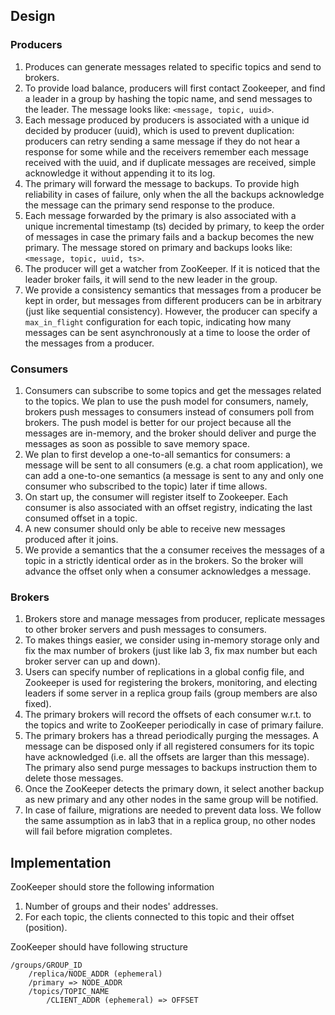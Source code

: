 ## Design

### Producers
1. Produces can generate messages related to specific topics and send to brokers.
2. To provide load balance, producers will first contact Zookeeper, and find a leader in a group by hashing the topic name, and send messages to the leader. The message looks like: `<message, topic, uuid>`.
3. Each message produced by producers is associated with a unique id decided by producer (uuid), which is used to prevent duplication: producers can retry sending a same message if they do not hear a response for some while and the receivers remember each message received with the uuid, and if duplicate messages are received, simple acknowledge it without appending it to its log.
4. The primary will forward the message to backups. To provide high reliability in cases of failure, only when the all the backups acknowledge the message can the primary send response to the produce.
5. Each message forwarded by the primary is also associated with a unique incremental timestamp (ts) decided by primary, to keep the order of messages in case the primary fails and a backup becomes the new primary. The message stored on primary and backups looks like:  `<message, topic, uuid, ts>`.
6. The producer will get a watcher from ZooKeeper. If it is noticed that the leader broker fails, it will send to the new leader in the group.
7. We provide a consistency semantics that messages from a producer be kept in order, but messages from different producers can be in arbitrary (just like sequential consistency). However, the producer can specify a `max_in_flight` configuration for each topic, indicating how many messages can be sent asynchronously at a time to loose the order of the messages from a producer.

### Consumers

1. Consumers can subscribe to some topics and get the messages related to the topics. We plan to use the push model for consumers, namely, brokers push messages to consumers instead of consumers poll from brokers. The push model is better for our project because all the messages are in-memory, and the broker should deliver and purge the messages as soon as possible to save memory space.
2. We plan to first develop a one-to-all semantics for consumers: a message will be sent to all consumers (e.g. a chat room application), we can add a one-to-one semantics (a message is sent to any and only one consumer who subscribed to the topic) later if time allows.
3. On start up, the consumer will register itself to Zookeeper. Each consumer is also associated with an offset registry, indicating the last consumed offset in a topic.
4. A new consumer should only be able to receive new messages produced after it joins.
5. We provide a semantics that the a consumer receives the messages of a topic in a strictly identical order as in the brokers. So the broker will advance the offset only when a consumer acknowledges a message.

### Brokers

1. Brokers store  and manage messages from producer, replicate messages to other broker servers and push messages to consumers.
2. To makes things easier, we consider using in-memory storage only and fix the max number of brokers (just like lab 3, fix max number but each broker server can up and down).
3. Users can specify number of replications in a global config file, and Zookeeper is used for registering the brokers, monitoring, and electing leaders if some server in a replica group fails (group members are also fixed).
4. The primary brokers will record the offsets of each consumer w.r.t. to the topics and write to ZooKeeper periodically  in case of primary failure.
5. The primary brokers has a thread periodically purging the messages. A message can be disposed only if all registered consumers for its topic have acknowledged (i.e. all the offsets are larger than this message). The primary also send purge messages to backups instruction them to delete those messages.
6. Once the ZooKeeper detects the primary down, it select another backup as new primary and any other nodes in the same group will be notified.
7. In case of failure, migrations are needed to prevent data loss. We follow the same assumption as in lab3 that in a replica group, no other nodes will fail before migration completes.



## Implementation

ZooKeeper should store the following information

1. Number of groups and their nodes' addresses. 
2. For each topic, the clients connected to this topic and their offset (position).

ZooKeeper should have following structure

```
/groups/GROUP_ID
	/replica/NODE_ADDR (ephemeral)
	/primary => NODE_ADDR
	/topics/TOPIC_NAME
		/CLIENT_ADDR (ephemeral) => OFFSET
```

